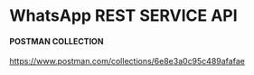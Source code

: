 # WhatsApp REST SERVICE API

#### POSTMAN COLLECTION

https://www.postman.com/collections/6e8e3a0c95c489afafae